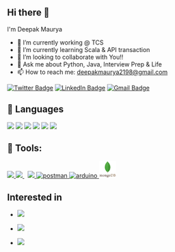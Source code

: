 ## Hi there 👋

I'm Deepak Maurya

- 🔭 I’m currently working @ TCS
- 🌱 I’m currently learning Scala & API transaction
- 👯 I’m looking to collaborate with You!!
- 💬 Ask me about Python, Java, Interview Prep & Life
- 📫 How to reach me: deepakmaurya2198@gmail.com



[![Twitter Badge](https://img.shields.io/badge/Twitter-Profile-informational?style=flat&logo=twitter&logoColor=white&color=1CA2F1)](https://twitter.com/MauryaD21)
[![LinkedIn Badge](https://img.shields.io/badge/LinkedIn-Profile-informational?style=flat&logo=linkedin&logoColor=white&color=0D76A8)](https://www.linkedin.com/in/deepak-maurya-378811169/)
[![Gmail Badge](https://img.shields.io/badge/-deepakmaurya2198@gmail.com-c14438?style=flat&logo=Gmail&logoColor=white&link=mailto:deepakmaurya2198@gmail.com)](mailto:deepakmaurya2198@gmail.com)

## 🍁 Languages
![](https://img.shields.io/badge/C%2B%2B-00599C?style=for-the-badge&logo=c%2B%2B&logoColor=white)
![](https://img.shields.io/badge/Java-informational?style=for-the-badge&logo=java&logoColor=white)
![](https://img.shields.io/badge/Python-FFD43B?style=for-the-badge&logo=python&logoColor=darkgreen)
![](https://img.shields.io/badge/HTML5-E34F26?style=for-the-badge&logo=html5&logoColor=white)
![](https://img.shields.io/badge/CSS3-1572B6?style=for-the-badge&logo=css3&logoColor=white)
![](https://img.shields.io/badge/Scala-DE3423?style=for-the-badge&logo=scala)


## 🧰 Tools:

<p align="left"> 
    <a href="https://git-scm.com/" target="_blank"> <img src="https://img.icons8.com/color/48/000000/git.png"/> </a>
    <a style="padding-right:8px;" href="https://www.mysql.com/" target="_blank"> <img src="https://img.icons8.com/fluent/50/000000/mysql-logo.png"/> </a>
    <a href="https://spring.io/projects/spring-boot" target="_blank"> <img src="https://img.icons8.com/color/48/000000/spring-logo.png"/> </a> 
    <a href="https://postman.com" target="_blank"> <img src="https://www.vectorlogo.zone/logos/getpostman/getpostman-icon.svg" alt="postman" width="45" height="45"/ </a> 
    <a href="https://www.arduino.cc/" target="_blank"> <img src="https://cdn.worldvectorlogo.com/logos/arduino-1.svg" alt="arduino" width="40" height="40"/> </a>
 <a href="https://www.mongodb.com/" target="_blank" rel="noreferrer"> <img src="https://raw.githubusercontent.com/devicons/devicon/master/icons/mongodb/mongodb-original-wordmark.svg" alt="mongodb" width="40" height="40"/> </a>
</p>

## Interested in
- ![](https://img.shields.io/badge/IoT-informational?style=&logo=iot&logoColor=white)

- ![](https://img.shields.io/badge/Robotics-DE3423?style=round&logo=Robotics&logoColor=white) 

- ![](https://img.shields.io/badge/Machine_Learning-FFBF00?style=round&logo=ML&logoColor=white)


